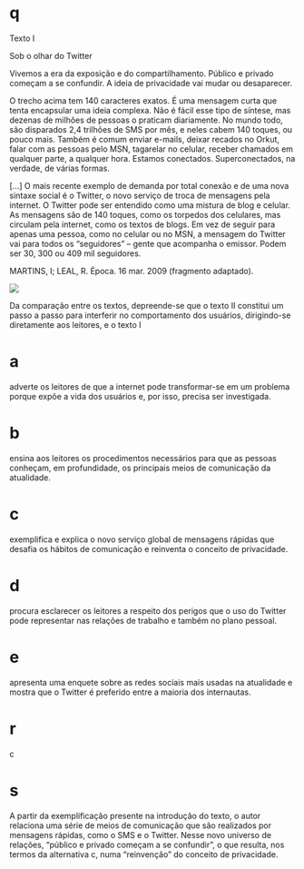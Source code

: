# q
Texto I

Sob o olhar do Twitter

Vivemos a era da exposição e do compartilhamento. Público e privado começam a se confundir. A ideia de privacidade vai mudar ou desaparecer.

O trecho acima tem 140 caracteres exatos. É uma mensagem curta que tenta encapsular uma ideia complexa. Não é fácil esse tipo de síntese, mas dezenas de milhões de pessoas o praticam diariamente. No mundo todo, são disparados 2,4 trilhões de SMS por mês, e neles cabem 140 toques, ou pouco mais. Também é comum enviar e-mails, deixar recados no Orkut, falar com as pessoas pelo MSN, tagarelar no celular, receber chamados em qualquer parte, a qualquer hora. Estamos conectados. Superconectados, na verdade, de várias formas.

\[...] O mais recente exemplo de demanda por total conexão e de uma nova sintaxe social é o Twitter, o novo serviço de troca de mensagens pela internet. O Twitter pode ser entendido como uma mistura de blog e celular. As mensagens são de 140 toques, como os torpedos dos celulares, mas circulam pela internet, como os textos de blogs. Em vez de seguir para apenas uma pessoa, como no celular ou no MSN, a mensagem do Twitter vai para todos os “seguidores” – gente que acompanha o emissor. Podem ser 30, 300 ou 409 mil seguidores.

MARTINS, I; LEAL, R. Época. 16 mar. 2009 (fragmento adaptado).

![](https://firebasestorage.googleapis.com/v0/b/firebase-enemio.appspot.com/o/questoes%2F1023%2Ffe8c8313-f40c-5e1a-fa6d-a8ad039573ec.png?alt=media\&token=5f713008-dab9-4c4f-9631-cb4dd5801e7a)

Da comparação entre os textos, depreende-se que o texto II constitui um passo a passo para interferir no comportamento dos usuários, dirigindo-se diretamente aos leitores, e o texto I

# a
adverte os leitores de que a internet pode transformar-se em um problema porque expõe a vida dos usuários e, por isso, precisa ser investigada.

# b
ensina aos leitores os procedimentos necessários para que as pessoas conheçam, em profundidade, os principais meios de comunicação da atualidade.

# c
exemplifica e explica o novo serviço global de mensagens rápidas que desafia os hábitos de comunicação e reinventa o conceito de privacidade.

# d
procura esclarecer os leitores a respeito dos perigos que o uso do Twitter pode representar nas relações de trabalho e também no plano pessoal.

# e
apresenta uma enquete sobre as redes sociais mais usadas na atualidade e mostra que o Twitter é preferido entre a maioria dos internautas.

# r
c

# s
A partir da exemplificação presente na introdução do texto, o autor relaciona uma série de meios de comunicação que são realizados por mensagens rápidas, como o SMS e o Twitter. Nesse novo universo de relações, “público e privado começam a se confundir”, o que resulta, nos termos da alternativa c, numa “reinvenção” do conceito de privacidade.
